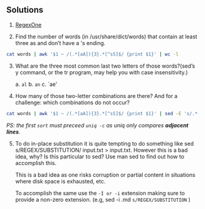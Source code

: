## Solutions 

1. [RegexOne](https://regexone.com/)

2. Find the number of words (in /usr/share/dict/words) that contain at least three as and don’t have a 's ending. 

```bash
cat words | awk '$1 ~ /(.*[aA]){3}.*[^sS]$/ {print $1}' | wc -l
```

3. What are the three most common last two letters of those words?(sed’s y command, or the tr program, may help you with case insensitivity.) 
	
	a.  `al`
	b.  `an`
	c.  `ae'

4. How many of those two-letter combinations are there? And for a challenge: which combinations do not occur?

```zsh  
cat words | awk '$1 ~ /(.*[aA]){3}.*[^sS]$/ {print $1}' | sed -E 's/.*(..)/\1/' | sort | uniq -c | sort -k1,1 | tail -n3 
```

_PS: the first `sort` must preceed `uniq -c` as uniq only compares __adjacent lines__._

5. To do in-place substitution it is quite tempting to do something like sed s/REGEX/SUBSTITUTION/ input.txt > input.txt. However this is a bad idea, why? Is this particular to sed? Use man sed to find out how to accomplish this.

	This is a bad idea as one risks corruption or partial content in situations where disk space is exhausted, etc. 

	To accomplish the same use the `-I or -i` extension making sure to provide a non-zero extension. (e.g, sed -i .md `s/REGEX/SUBSTITUTION` ) 


